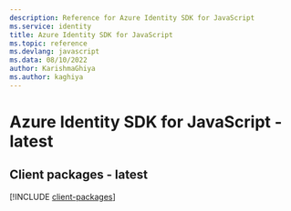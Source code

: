 ```yaml
---
description: Reference for Azure Identity SDK for JavaScript
ms.service: identity
title: Azure Identity SDK for JavaScript
ms.topic: reference
ms.devlang: javascript
ms.data: 08/10/2022
author: KarishmaGhiya
ms.author: kaghiya
---
```

# Azure Identity SDK for JavaScript - latest

## Client packages - latest
[!INCLUDE [client-packages](identity-client-index.md)]